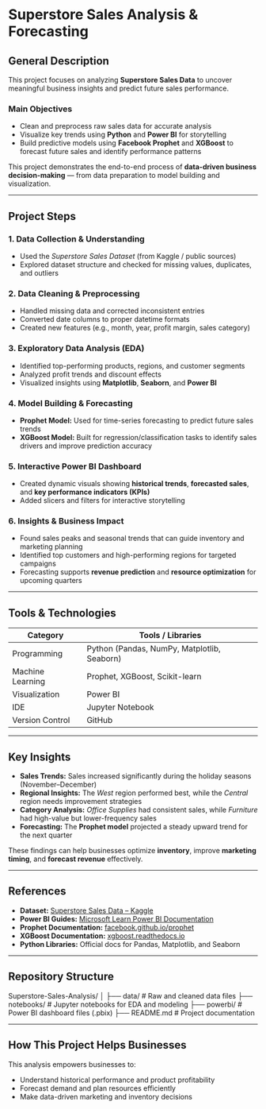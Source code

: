 # Superstore Sales Analysis & Forecasting

## General Description
This project focuses on analyzing **Superstore Sales Data** to uncover meaningful business insights and predict future sales performance.

### Main Objectives
- Clean and preprocess raw sales data for accurate analysis  
- Visualize key trends using **Python** and **Power BI** for storytelling  
- Build predictive models using **Facebook Prophet** and **XGBoost** to forecast future sales and identify performance patterns  

This project demonstrates the end-to-end process of **data-driven business decision-making** — from data preparation to model building and visualization.

---

## Project Steps

### 1. Data Collection & Understanding
- Used the *Superstore Sales Dataset* (from Kaggle / public sources)  
- Explored dataset structure and checked for missing values, duplicates, and outliers  

### 2. Data Cleaning & Preprocessing
- Handled missing data and corrected inconsistent entries  
- Converted date columns to proper datetime formats  
- Created new features (e.g., month, year, profit margin, sales category)  

### 3. Exploratory Data Analysis (EDA)
- Identified top-performing products, regions, and customer segments  
- Analyzed profit trends and discount effects  
- Visualized insights using **Matplotlib**, **Seaborn**, and **Power BI**  

### 4. Model Building & Forecasting
- **Prophet Model:** Used for time-series forecasting to predict future sales trends  
- **XGBoost Model:** Built for regression/classification tasks to identify sales drivers and improve prediction accuracy  

### 5. Interactive Power BI Dashboard
- Created dynamic visuals showing **historical trends**, **forecasted sales**, and **key performance indicators (KPIs)**  
- Added slicers and filters for interactive storytelling  

### 6. Insights & Business Impact
- Found sales peaks and seasonal trends that can guide inventory and marketing planning  
- Identified top customers and high-performing regions for targeted campaigns  
- Forecasting supports **revenue prediction** and **resource optimization** for upcoming quarters  

---

## Tools & Technologies

| Category | Tools / Libraries |
|-----------|-------------------|
| Programming | Python (Pandas, NumPy, Matplotlib, Seaborn) |
| Machine Learning | Prophet, XGBoost, Scikit-learn |
| Visualization | Power BI |
| IDE | Jupyter Notebook |
| Version Control | GitHub |

---

## Key Insights

- **Sales Trends:** Sales increased significantly during the holiday seasons (November–December)  
- **Regional Insights:** The *West* region performed best, while the *Central* region needs improvement strategies  
- **Category Analysis:** *Office Supplies* had consistent sales, while *Furniture* had high-value but lower-frequency sales  
- **Forecasting:** The **Prophet model** projected a steady upward trend for the next quarter  

These findings can help businesses optimize **inventory**, improve **marketing timing**, and **forecast revenue** effectively.

---

## References
- **Dataset:** [Superstore Sales Data – Kaggle](https://www.kaggle.com/datasets)  
- **Power BI Guides:** [Microsoft Learn Power BI Documentation](https://learn.microsoft.com/power-bi/)  
- **Prophet Documentation:** [facebook.github.io/prophet](https://facebook.github.io/prophet/)  
- **XGBoost Documentation:** [xgboost.readthedocs.io](https://xgboost.readthedocs.io)  
- **Python Libraries:** Official docs for Pandas, Matplotlib, and Seaborn  

---

## Repository Structure
Superstore-Sales-Analysis/
│
├── data/ # Raw and cleaned data files
├── notebooks/ # Jupyter notebooks for EDA and modeling
├── powerbi/ # Power BI dashboard files (.pbix)
├── README.md # Project documentation  

---

## How This Project Helps Businesses
This analysis empowers businesses to:
- Understand historical performance and product profitability  
- Forecast demand and plan resources efficiently  
- Make data-driven marketing and inventory decisions  


